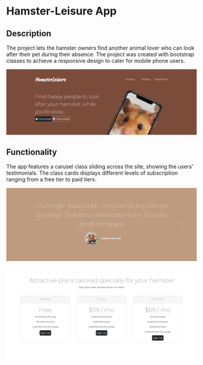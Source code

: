# Hamster-Leisure App 

## Description
The project lets the hamster owners find another animal lover who can look after their pet during their absence.
The project was created with bootstrap classes to achieve a responsive design to cater for mobile phone users.
&nbsp;

![Hamster-Leisure](screenshots/Hamster-Leisure-Top1.png)
## Functionality
The app features a carusel class sliding across the site, showing the users' testimonials.
The class cards displays different levels of subscription ranging from a free tier to paid tiers.
&nbsp;

![Hamster-Leisure](screenshots/Hamster-LeisureBottom1.png)
&nbsp;

![Hamster-Leisure](screenshots/Hamster-LeisureBottom2.png)







